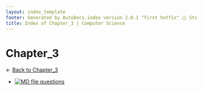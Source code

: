 ```yaml
---
layout: index_template
footer: Generated by AutoDocs.index version 2.0.1 "first hotfix" ⓒ Starwort, 2020
title: Index of Chapter_3 | Computer Science
---
```


# Chapter_3

← [Back to Chapter_3](..)

- [![MD file](https://img.icons8.com/windows/512/4a90e2/regular-document.png) questions](Paper_1/section_1/chapter_3/questions.md)
